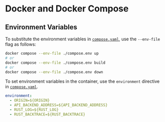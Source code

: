 # Docker and Docker Compose

## Environment Variables

To substitute the environment variables in [`compose.yaml`](compose.yaml), use the `--env-file` flag as follows:

```bash
docker compose --env-file ./compose.env up
# or
docker compose --env-file ./compose.env build
# or
docker compose --env-file ./compose.env down
```

To set environment variables in the container, use the `environment` directive in [`compose.yaml`](compose.yaml).

```yaml
environment:
  - ORIGIN=${ORIGIN}
  - API_BACKEND_ADDRESS=${API_BACKEND_ADDRESS}
  - RUST_LOG=${RUST_LOG}
  - RUST_BACKTRACE=${RUST_BACKTRACE}
```